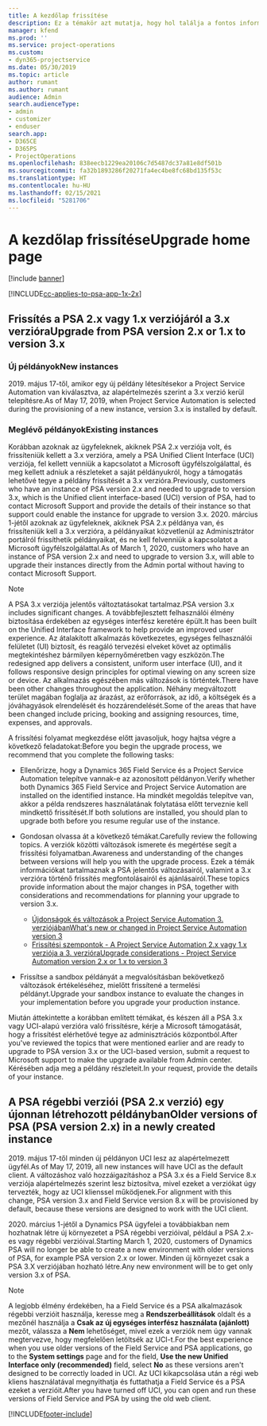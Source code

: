 ```yaml
---
title: A kezdőlap frissítése
description: Ez a témakör azt mutatja, hogy hol találja a fontos információkat az új és módosult funkciókról a Dynamics 365 Project Service Automation rendszerben, és a folyamatot a legújabb verzióra történő frissítéshez.
manager: kfend
ms.prod: ''
ms.service: project-operations
ms.custom:
- dyn365-projectservice
ms.date: 05/30/2019
ms.topic: article
author: rumant
ms.author: rumant
audience: Admin
search.audienceType:
- admin
- customizer
- enduser
search.app:
- D365CE
- D365PS
- ProjectOperations
ms.openlocfilehash: 838eecb1229ea20106c7d5487dc37a81e8df501b
ms.sourcegitcommit: fa32b1893286f20271fa4ec4be8fc68bd135f53c
ms.translationtype: HT
ms.contentlocale: hu-HU
ms.lasthandoff: 02/15/2021
ms.locfileid: "5281706"
---
```

# <a name="upgrade-home-page"></a><span data-ttu-id="7c457-103">A kezdőlap frissítése</span><span class="sxs-lookup"><span data-stu-id="7c457-103">Upgrade home page</span></span>

[!include [banner](../includes/psa-now-project-operations.md)]

[!INCLUDE[cc-applies-to-psa-app-1x-2x](../includes/cc-applies-to-psa-app-1x-2x.md)]

## <a name="upgrade-from-psa-version-2x-or-1x-to-version-3x"></a><span data-ttu-id="7c457-104">Frissítés a PSA 2.x vagy 1.x verziójáról a 3.x verzióra</span><span class="sxs-lookup"><span data-stu-id="7c457-104">Upgrade from PSA version 2.x or 1.x to version 3.x</span></span>

### <a name="new-instances"></a><span data-ttu-id="7c457-105">Új példányok</span><span class="sxs-lookup"><span data-stu-id="7c457-105">New instances</span></span>

<span data-ttu-id="7c457-106">2019. május 17-től, amikor egy új példány létesítésekor a Project Service Automation van kiválasztva, az alapértelmezés szerint a 3.x verzió kerül telepítésre.</span><span class="sxs-lookup"><span data-stu-id="7c457-106">As of May 17, 2019, when Project Service Automation is selected during the provisioning of a new instance, version 3.x is installed by default.</span></span>

### <a name="existing-instances"></a><span data-ttu-id="7c457-107">Meglévő példányok</span><span class="sxs-lookup"><span data-stu-id="7c457-107">Existing instances</span></span>

<span data-ttu-id="7c457-108">Korábban azoknak az ügyfeleknek, akiknek PSA 2.x verziója volt, és frissíteniük kellett a 3.x verzióra, amely a PSA Unified Client Interface (UCI) verziója, fel kellett venniük a kapcsolatot a Microsoft ügyfélszolgálattal, és meg kellett adniuk a részleteket a saját példányukról, hogy a támogatás lehetővé tegye a példány frissítését a 3.x verzióra.</span><span class="sxs-lookup"><span data-stu-id="7c457-108">Previously, customers who have an instance of PSA version 2.x and needed to upgrade to version 3.x, which is the Unified client interface-based (UCI) version of PSA, had to contact Microsoft Support and provide the details of their instance so that support could enable the instance for upgrade to version 3.x.</span></span> <span data-ttu-id="7c457-109">2020. március 1-jétől azoknak az ügyfeleknek, akiknek PSA 2.x példánya van, és frissíteniük kell a 3.x verzióra, a példányaikat közvetlenül az Adminisztrátor portálról frissíthetik példányaikat, és ne kell felvenniük a kapcsolatot a Microsoft ügyfélszolgálattal.</span><span class="sxs-lookup"><span data-stu-id="7c457-109">As of March 1, 2020, customers who have an instance of PSA version 2.x and need to upgrade to version 3.x, will able to upgrade their instances directly from the Admin portal without having to contact Microsoft Support.</span></span>  

> [!NOTE]
> <span data-ttu-id="7c457-110">A PSA 3.x verziója jelentős változtatásokat tartalmaz.</span><span class="sxs-lookup"><span data-stu-id="7c457-110">PSA version 3.x includes significant changes.</span></span> <span data-ttu-id="7c457-111">A továbbfejlesztett felhasználói élmény biztosítása érdekében az egységes interfész keretére épült.</span><span class="sxs-lookup"><span data-stu-id="7c457-111">It has been built on the Unified Interface framework to help provide an improved user experience.</span></span> <span data-ttu-id="7c457-112">Az átalakított alkalmazás következetes, egységes felhasználói felületet (UI) biztosít, és reagáló tervezési elveket követ az optimális megtekintéshez bármilyen képernyőméretben vagy eszközön.</span><span class="sxs-lookup"><span data-stu-id="7c457-112">The redesigned app delivers a consistent, uniform user interface (UI), and it follows responsive design principles for optimal viewing on any screen size or device.</span></span> <span data-ttu-id="7c457-113">Az alkalmazás egészében más változások is történtek.</span><span class="sxs-lookup"><span data-stu-id="7c457-113">There have been other changes throughout the application.</span></span> <span data-ttu-id="7c457-114">Néhány megváltozott terület magában foglalja az árazást, az erőforrások, az idő, a költségek és a jóváhagyások elrendelését és hozzárendelését.</span><span class="sxs-lookup"><span data-stu-id="7c457-114">Some of the areas that have been changed include pricing, booking and assigning resources, time, expenses, and approvals.</span></span>

<span data-ttu-id="7c457-115">A frissítési folyamat megkezdése előtt javasoljuk, hogy hajtsa végre a következő feladatokat:</span><span class="sxs-lookup"><span data-stu-id="7c457-115">Before you begin the upgrade process, we recommend that you complete the following tasks:</span></span>

- <span data-ttu-id="7c457-116">Ellenőrizze, hogy a Dynamics 365 Field Service és a Project Service Automation telepítve vannak-e az azonosított példányon.</span><span class="sxs-lookup"><span data-stu-id="7c457-116">Verify whether both Dynamics 365 Field Service and Project Service Automation are installed on the identified instance.</span></span> <span data-ttu-id="7c457-117">Ha mindkét megoldás telepítve van, akkor a példa rendszeres használatának folytatása előtt terveznie kell mindkettő frissítését.</span><span class="sxs-lookup"><span data-stu-id="7c457-117">If both solutions are installed, you should plan to upgrade both before you resume regular use of the instance.</span></span>
- <span data-ttu-id="7c457-118">Gondosan olvassa át a következő témákat.</span><span class="sxs-lookup"><span data-stu-id="7c457-118">Carefully review the following topics.</span></span> <span data-ttu-id="7c457-119">A verziók közötti változások ismerete és megértése segít a frissítési folyamatban.</span><span class="sxs-lookup"><span data-stu-id="7c457-119">Awareness and understanding of the changes between versions will help you with the upgrade process.</span></span> <span data-ttu-id="7c457-120">Ezek a témák információkat tartalmaznak a PSA jelentős változásairól, valamint a 3.x verzióra történő frissítés megfontolásairól és ajánlásairól.</span><span class="sxs-lookup"><span data-stu-id="7c457-120">These topics provide information about the major changes in PSA, together with considerations and recommendations for planning your upgrade to version 3.x.</span></span>

    - [<span data-ttu-id="7c457-121">Újdonságok és változások a Project Service Automation 3. verziójában</span><span class="sxs-lookup"><span data-stu-id="7c457-121">What's new or changed in Project Service Automation version 3</span></span>](whats-new-changed-v3.md)
    - [<span data-ttu-id="7c457-122">Frissítési szempontok - A Project Service Automation 2.x vagy 1.x verziója a 3. verzióra</span><span class="sxs-lookup"><span data-stu-id="7c457-122">Upgrade considerations - Project Service Automation version 2.x or 1.x to version 3</span></span>](upgrade-v3.md)

- <span data-ttu-id="7c457-123">Frissítse a sandbox példányát a megvalósításban bekövetkező változások értékeléséhez, mielőtt frissítené a termelési példányt.</span><span class="sxs-lookup"><span data-stu-id="7c457-123">Upgrade your sandbox instance to evaluate the changes in your implementation before you upgrade your production instance.</span></span>

<span data-ttu-id="7c457-124">Miután áttekintette a korábban említett témákat, és készen áll a PSA 3.x vagy UCI-alapú verzióra való frissítésre, kérje a Microsoft támogatását, hogy a frissítést elérhetővé tegye az adminisztrációs központból.</span><span class="sxs-lookup"><span data-stu-id="7c457-124">After you've reviewed the topics that were mentioned earlier and are ready to upgrade to PSA version 3.x or the UCI-based version, submit a request to Microsoft support to make the upgrade available from Admin center.</span></span> <span data-ttu-id="7c457-125">Kérésében adja meg a példány részleteit.</span><span class="sxs-lookup"><span data-stu-id="7c457-125">In your request, provide the details of your instance.</span></span>

## <a name="older-versions-of-psa-psa-version-2x-in-a-newly-created-instance"></a><span data-ttu-id="7c457-126">A PSA régebbi verziói (PSA 2.x verzió) egy újonnan létrehozott példányban</span><span class="sxs-lookup"><span data-stu-id="7c457-126">Older versions of PSA (PSA version 2.x) in a newly created instance</span></span>

<span data-ttu-id="7c457-127">2019. május 17-től minden új példányon UCI lesz az alapértelmezett ügyfél.</span><span class="sxs-lookup"><span data-stu-id="7c457-127">As of May 17, 2019, all new instances will have UCI as the default client.</span></span> <span data-ttu-id="7c457-128">A változáshoz való hozzáigazításhoz a PSA 3.x és a Field Service 8.x verziója alapértelmezés szerint lesz biztosítva, mivel ezeket a verziókat úgy tervezték, hogy az UCI klienssel működjenek.</span><span class="sxs-lookup"><span data-stu-id="7c457-128">For alignment with this change, PSA version 3.x and Field Service version 8.x will be provisioned by default, because these versions are designed to work with the UCI client.</span></span>

<span data-ttu-id="7c457-129">2020. március 1-jétől a Dynamics PSA ügyfelei a továbbiakban nem hozhatnak létre új környezetet a PSA régebbi verzióival, például a PSA 2.x-es vagy régebbi verzióival.</span><span class="sxs-lookup"><span data-stu-id="7c457-129">Starting March 1, 2020, customers of Dynamics PSA will no longer be able to create a new environment with older versions of PSA, for example PSA version 2.x or lower.</span></span> <span data-ttu-id="7c457-130">Minden új környezet csak a PSA 3.X verziójában hozható létre.</span><span class="sxs-lookup"><span data-stu-id="7c457-130">Any new environment will be to get only version 3.x of PSA.</span></span>

> [!NOTE]
> <span data-ttu-id="7c457-131">A legjobb élmény érdekében, ha a Field Service és a PSA alkalmazások régebbi verzióit használja, keresse meg a **Rendszerbeállítások** oldalt és a mezőnél használja a **Csak az új egységes interfész használata (ajánlott)** mezőt, válassza a **Nem** lehetőséget, mivel ezek a verziók nem úgy vannak megtervezve, hogy megfelelően letöltsék az UCI-t.</span><span class="sxs-lookup"><span data-stu-id="7c457-131">For the best experience when you use older versions of the Field Service and PSA applications, go to the **System settings** page and for the field, **Use the new Unified Interface only (recommended)** field, select **No** as these versions aren't designed to be correctly loaded in UCI.</span></span> <span data-ttu-id="7c457-132">Az UCI kikapcsolása után a régi web kliens használatával megnyithatja és futtathatja a Field Service és a PSA ezeket a verzióit.</span><span class="sxs-lookup"><span data-stu-id="7c457-132">After you have turned off UCI, you can open and run these versions of Field Service and PSA by using the old web client.</span></span> 


[!INCLUDE[footer-include](../includes/footer-banner.md)]
